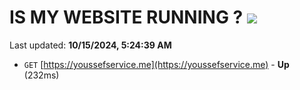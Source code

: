 # IS MY WEBSITE RUNNING ? [![](https://img.shields.io/static/v1?label=Sponsor&message=%E2%9D%A4&logo=GitHub&color=%23fe8e86)](https://github.com/sponsors/Youssef-Lehmam)

Last updated: **10/15/2024, 5:24:39 AM**

- `GET` [https://youssefservice.me](https://youssefservice.me) - **Up** (232ms)
